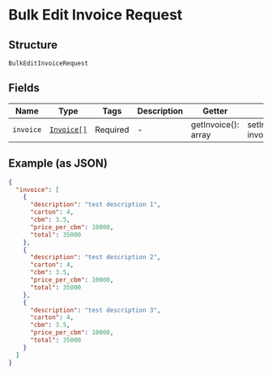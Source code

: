 
# Bulk Edit Invoice Request

## Structure

`BulkEditInvoiceRequest`

## Fields

| Name | Type | Tags | Description | Getter | Setter |
|  --- | --- | --- | --- | --- | --- |
| `invoice` | [`Invoice[]`](/doc/models/invoice.md) | Required | - | getInvoice(): array | setInvoice(array invoice): void |

## Example (as JSON)

```json
{
  "invoice": [
    {
      "description": "test description 1",
      "carton": 4,
      "cbm": 3.5,
      "price_per_cbm": 10000,
      "total": 35000
    },
    {
      "description": "test description 2",
      "carton": 4,
      "cbm": 3.5,
      "price_per_cbm": 10000,
      "total": 35000
    },
    {
      "description": "test description 3",
      "carton": 4,
      "cbm": 3.5,
      "price_per_cbm": 10000,
      "total": 35000
    }
  ]
}
```


